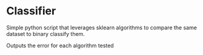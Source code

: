 # Classifier
Simple python script that leverages sklearn algorithms to compare the same dataset to binary classify them.

Outputs the error for each algorithm tested
